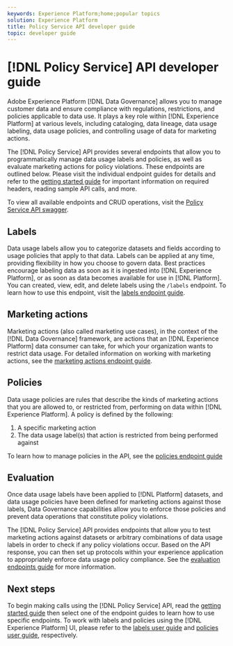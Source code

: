 ```yaml
---
keywords: Experience Platform;home;popular topics
solution: Experience Platform
title: Policy Service API developer guide
topic: developer guide
---
```


# [!DNL Policy Service] API developer guide

Adobe Experience Platform [!DNL Data Governance] allows you to manage customer data and ensure compliance with regulations, restrictions, and policies applicable to data use. It plays a key role within [!DNL Experience Platform] at various levels, including cataloging, data lineage, data usage labeling, data usage policies, and controlling usage of data for marketing actions.

The [!DNL Policy Service] API provides several endpoints that allow you to programmatically manage data usage labels and policies, as well as evaluate marketing actions for policy violations. These endpoints are outlined below. Please visit the individual endpoint guides for details and refer to the [getting started guide](./getting-started.md) for important information on required headers, reading sample API calls, and more.

To view all available endpoints and CRUD operations, visit the [Policy Service API swagger](https://www.adobe.io/apis/experienceplatform/home/api-reference.html#!acpdr/swagger-specs/dule-policy-service.yaml).

## Labels

Data usage labels allow you to categorize datasets and fields according to usage policies that apply to that data. Labels can be applied at any time, providing flexibility in how you choose to govern data. Best practices encourage labeling data as soon as it is ingested into [!DNL Experience Platform], or as soon as data becomes available for use in [!DNL Platform]. You can created, view, edit, and delete labels using the `/labels` endpoint. To learn how to use this endpoint, visit the [labels endpoint guide](./labels.md).

## Marketing actions

Marketing actions (also called marketing use cases), in the context of the [!DNL Data Governance] framework, are actions that an [!DNL Experience Platform] data consumer can take, for which your organization wants to restrict data usage. For detailed information on working with marketing actions, see the [marketing actions endpoint guide](./marketing-actions.md).

## Policies

Data usage policies are rules that describe the kinds of marketing actions that you are allowed to, or restricted from, performing on data within [!DNL Experience Platform]. A policy is defined by the following:

1. A specific marketing action
1. The data usage label(s) that action is restricted from being performed against

To learn how to manage policies in the API, see the [policies endpoint guide](./policies.md)

## Evaluation

Once data usage labels have been applied to [!DNL Platform] datasets, and data usage policies have been defined for marketing actions against those labels, Data Governance capabilities allow you to enforce those policies and prevent data operations that constitute policy violations.

The [!DNL Policy Service] API provides endpoints that allow you to test marketing actions against datasets or arbitrary combinations of data usage labels in order to check if any policy violations occur. Based on the API response, you can then set up protocols within your experience application to appropriately enforce data usage policy compliance. See the [evaluation endpoints guide](./evaluation.md) for more information.

## Next steps

To begin making calls using the [!DNL Policy Service] API, read the [getting started guide](./getting-started.md) then select one of the endpoint guides to learn how to use specific endpoints. To work with labels and policies using the [!DNL Experience Platform] UI, please refer to the [labels user guide](../labels/user-guide.md) and [policies user guide](../policies/user-guide.md), respectively.
